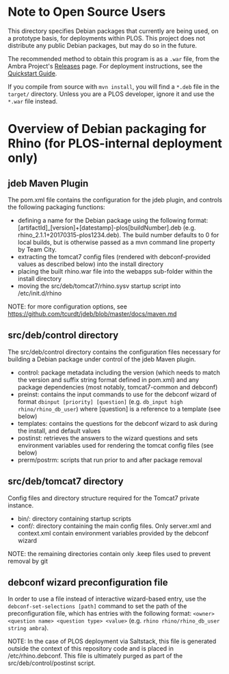 # Note to Open Source Users #

This directory specifies Debian packages that currently are being used, on a
prototype basis, for deployments within PLOS. This project does not distribute
any public Debian packages, but may do so in the future.

The recommended method to obtain this program is as a `.war` file, from the
Ambra Project's [Releases][release] page. For deployment instructions, see the
[Quickstart Guide][quickstart].

  [release]:    https://plos.github.io/ambraproject/Releases.html
  [quickstart]: https://plos.github.io/ambraproject/Quickstart-Guide.html

If you compile from source with `mvn install`, you will find a `*.deb` file in
the `target/` directory. Unless you are a PLOS developer, ignore it and use the
`*.war` file instead.


# Overview of Debian packaging for Rhino (for PLOS-internal deployment only) #

## jdeb Maven Plugin ##

The pom.xml file contains the configuration for the jdeb plugin, and controls the following packaging functions:
* defining a name for the Debian package using the following format: [artifactId]_[version]+[datestamp]-plos[buildNumber].deb
  (e.g. rhino_2.1.1+20170315-plos1234.deb). The build number defaults to 0 for local builds, but is otherwise passed as a mvn
  command line property by Team City.
* extracting the tomcat7 config files (rendered with debconf-provided values as described below) into the install directory
* placing the built rhino.war file into the webapps sub-folder within the install directory
* moving the src/deb/tomcat7/rhino.sysv startup script into /etc/init.d/rhino

NOTE: for more configuration options, see https://github.com/tcurdt/jdeb/blob/master/docs/maven.md

## src/deb/control directory ##

The src/deb/control directory contains the configuration files necessary for building a Debian package under
control of the jdeb Maven plugin.
* control:      package metadata including the version (which needs to match the version and suffix string format defined
                in pom.xml) and any package dependencies (most notably, tomcat7-common and debconf)
* preinst:      contains the input commands to use for the debconf wizard of format `dbinput [priority] [question]`
                (e.g. `db_input high rhino/rhino_db_user`) where [question] is a reference to a template (see below)
* templates:    contains the questions for the debconf wizard to ask during the install, and default values
* postinst:     retrieves the answers to the wizard questions and sets environment variables used for rendering the
                tomcat config files (see below)
* prerm/postrm: scripts that run prior to and after package removal


## src/deb/tomcat7 directory ##

Config files and directory structure required for the Tomcat7 private instance.
* bin/:         directory containing startup scripts
* conf/:        directory containing the main config files. Only server.xml and context.xml contain environment
                variables provided by the debconf wizard

NOTE: the remaining directories contain only .keep files used to prevent removal by git

## debconf wizard preconfiguration file ##

In order to use a file instead of interactive wizard-based entry, use the `debconf-set-selections [path]` command to set
the path of the preconfiguration file, which has entries with the following format:
`<owner> <question name> <question type> <value>` (e.g. `rhino rhino/rhino_db_user	string ambra`).

NOTE: In the case of PLOS deployment via Saltstack, this file is generated outside the context of this repository code
      and is placed in /etc/rhino.debconf. This file is ultimately purged as part of the src/deb/control/postinst script.